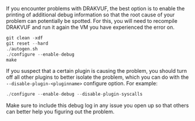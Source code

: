 If you encounter problems with DRAKVUF, the best option is to enable the printing of additional debug information so that the root cause of your problem can potentially be spotted. For this, you will need to recompile DRAKVUF and run it again the VM you have experienced the error on.

```c
git clean -xdf
git reset --hard
./autogen.sh
./configure --enable-debug
make
```

If you suspect that a certain plugin is causing the problem, you should turn off all other plugins to better isolate the problem, which you can do with the `--disable-plugin-<pluginname>` configure option. For example:

```c
./configure --enable-debug --disable-plugin-syscalls
```

Make sure to include this debug log in any issue you open up so that others can better help you figuring out the problem.